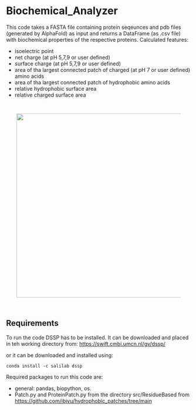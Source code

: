 # Biochemical_Analyzer

This code takes a FASTA file containing protein seqeunces and pdb files (generated by AlphaFold) as input and returns a DataFrame (as .csv file) with biochemical properties of the respective proteins. 
Calculated features: 

- isoelectric point
- net charge (at pH 5,7,9 or user defined)
- surface charge (at pH 5,7,9 or user defined)
- area of tha largest connected patch of charged (at pH 7 or user defined) amino acids
- area of tha largest connected patch of hydrophobic amino acids
- relative hydrophobic surface area
- relative charged surface area

<div style="padding:2em">
<img src="https://github.com/FelixP91/Biochemical_Analyzer/blob/main/Figure.png?raw=true" width="500" align=center>
</div>


## Requirements

To run the code DSSP has to be installed. It can be downloaded and placed in teh working directory from:
https://swift.cmbi.umcn.nl/gv/dssp/

or it can be downloaded and installed using:

    conda install -c salilab dssp

Required packages to run this code are:

* general: pandas, biopython, os.
* Patch.py and ProteinPatch.py from the directory src/ResidueBased from https://github.com/ibivu/hydrophobic_patches/tree/main

